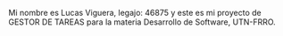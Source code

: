 Mi nombre es Lucas Viguera, legajo: 46875 y este es mi proyecto de GESTOR DE TAREAS para la materia Desarrollo de Software, UTN-FRRO.
